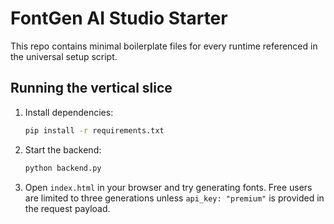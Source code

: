 # FontGen AI Studio Starter

This repo contains minimal boilerplate files for every runtime referenced in the universal setup script.

## Running the vertical slice

1. Install dependencies:
   ```bash
   pip install -r requirements.txt
   ```
2. Start the backend:
   ```bash
   python backend.py
   ```
3. Open `index.html` in your browser and try generating fonts. Free users are limited to three generations unless `api_key: "premium"` is provided in the request payload.
